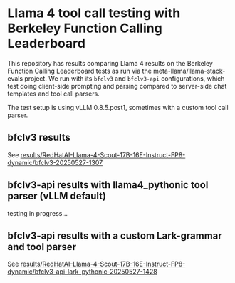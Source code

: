 # Llama 4 tool call testing with Berkeley Function Calling Leaderboard

This repository has results comparing Llama 4 results on the Berkeley Function Calling Leaderboard tests as run via the meta-llama/llama-stack-evals project. We run with its `bfclv3` and `bfclv3-api` configurations, which test doing client-side prompting and parsing compared to server-side chat templates and tool call parsers.

The test setup is using vLLM 0.8.5.post1, sometimes with a custom tool call parser.


## bfclv3 results

See [results/RedHatAI-Llama-4-Scout-17B-16E-Instruct-FP8-dynamic/bfclv3-20250527-1307](results/RedHatAI-Llama-4-Scout-17B-16E-Instruct-FP8-dynamic/bfclv3-20250527-1307)

## bfclv3-api results with llama4_pythonic tool parser (vLLM default)

testing in progress...

## bfclv3-api results with a custom Lark-grammar and tool parser

See [results/RedHatAI-Llama-4-Scout-17B-16E-Instruct-FP8-dynamic/bfclv3-api-lark_pythonic-20250527-1428](results/RedHatAI-Llama-4-Scout-17B-16E-Instruct-FP8-dynamic/bfclv3-api-lark_pythonic-20250527-1428)
